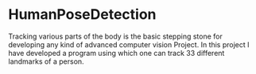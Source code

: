 # HumanPoseDetection
Tracking various parts of the body is the basic stepping stone for developing any kind of advanced computer vision Project. In this project I have developed a program using which one can track 33 different landmarks of a person. 
